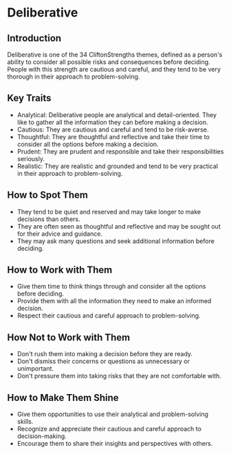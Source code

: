 # Deliberative

## Introduction

Deliberative is one of the 34 CliftonStrengths themes, defined as a person's ability to consider all possible risks and consequences before deciding. People with this strength are cautious and careful, and they tend to be very thorough in their approach to problem-solving.

## Key Traits

- Analytical: Deliberative people are analytical and detail-oriented. They like to gather all the information they can before making a decision.
- Cautious: They are cautious and careful and tend to be risk-averse.
- Thoughtful: They are thoughtful and reflective and take their time to consider all the options before making a decision.
- Prudent: They are prudent and responsible and take their responsibilities seriously.
- Realistic: They are realistic and grounded and tend to be very practical in their approach to problem-solving.

## How to Spot Them

- They tend to be quiet and reserved and may take longer to make decisions than others.
- They are often seen as thoughtful and reflective and may be sought out for their advice and guidance.
- They may ask many questions and seek additional information before deciding.

## How to Work with Them

- Give them time to think things through and consider all the options before deciding.
- Provide them with all the information they need to make an informed decision.
- Respect their cautious and careful approach to problem-solving.

## How Not to Work with Them

- Don't rush them into making a decision before they are ready.
- Don't dismiss their concerns or questions as unnecessary or unimportant.
- Don't pressure them into taking risks that they are not comfortable with.

## How to Make Them Shine

- Give them opportunities to use their analytical and problem-solving skills.
- Recognize and appreciate their cautious and careful approach to decision-making.
- Encourage them to share their insights and perspectives with others.
